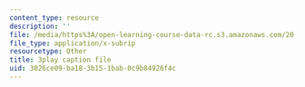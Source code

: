 ```yaml
---
content_type: resource
description: ''
file: /media/https%3A/open-learning-course-data-rc.s3.amazonaws.com/20-219-becoming-the-next-bill-nye-writing-and-hosting-the-educational-show-january-iap-2015/3026ce09ba183b151bab0c9b84926f4c_MTxjpJSp43A.srt
file_type: application/x-subrip
resourcetype: Other
title: 3play caption file
uid: 3026ce09-ba18-3b15-1bab-0c9b84926f4c
---
```

